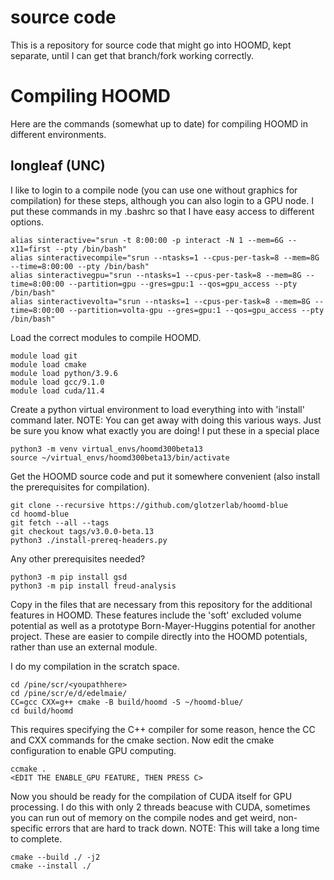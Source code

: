 # source code
This is a repository for source code that might go into HOOMD, kept separate, until I can get that
branch/fork working correctly.

# Compiling HOOMD
Here are the commands (somewhat up to date) for compiling HOOMD in different environments.

## longleaf (UNC)
I like to login to a compile node (you can use one without graphics for compilation) for these steps, although
you can also login to a GPU node. I put these commands in my .bashrc so that I have easy access to different
options.

    alias sinteractive="srun -t 8:00:00 -p interact -N 1 --mem=6G --x11=first --pty /bin/bash"
    alias sinteractivecompile="srun --ntasks=1 --cpus-per-task=8 --mem=8G --time=8:00:00 --pty /bin/bash"
    alias sinteractivegpu="srun --ntasks=1 --cpus-per-task=8 --mem=8G --time=8:00:00 --partition=gpu --gres=gpu:1 --qos=gpu_access --pty /bin/bash"
    alias sinteractivevolta="srun --ntasks=1 --cpus-per-task=8 --mem=8G --time=8:00:00 --partition=volta-gpu --gres=gpu:1 --qos=gpu_access --pty /bin/bash"

Load the correct modules to compile HOOMD.

    module load git
    module load cmake
    module load python/3.9.6
    module load gcc/9.1.0
    module load cuda/11.4

Create a python virtual environment to load everything into with 'install' command later.
NOTE: You can get away with doing this various ways. Just be sure you know what exactly
you are doing! I put these in a special place

    python3 -m venv virtual_envs/hoomd300beta13
    source ~/virtual_envs/hoomd300beta13/bin/activate

Get the HOOMD source code and put it somewhere convenient (also install the prerequisites for 
compilation).

    git clone --recursive https://github.com/glotzerlab/hoomd-blue
    cd hoomd-blue
    git fetch --all --tags
    git checkout tags/v3.0.0-beta.13
    python3 ./install-prereq-headers.py

Any other prerequisites needed?

    python3 -m pip install gsd
    python3 -m pip install freud-analysis

Copy in the files that are necessary from this repository for the additional features in HOOMD.
These features include the 'soft' excluded volume potential as well as a prototype Born-Mayer-Huggins
potential for another project. These are easier to compile directly into the HOOMD potentials, rather
than use an external module.

I do my compilation in the scratch space.

    cd /pine/scr/<youpathhere>
    cd /pine/scr/e/d/edelmaie/
    CC=gcc CXX=g++ cmake -B build/hoomd -S ~/hoomd-blue/
    cd build/hoomd

This requires specifying the C++ compiler for some reason, hence the CC and CXX commands for the
cmake section. Now edit the cmake configuration to enable GPU computing.

    ccmake .
    <EDIT THE ENABLE_GPU FEATURE, THEN PRESS C>

Now you should be ready for the compilation of CUDA itself for GPU processing. I do this with only 2 threads
beacuse with CUDA, sometimes you can run out of memory on the compile nodes and get weird, non-specific
errors that are hard to track down. NOTE: This will take a long time to complete.

    cmake --build ./ -j2
    cmake --install ./

    

